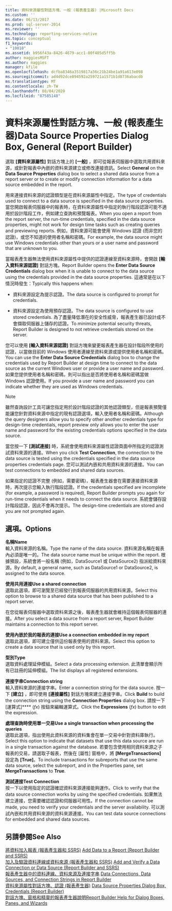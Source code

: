 ```yaml
---
title: 資料來源屬性對話方塊、一般 (報表產生器) |Microsoft Docs
ms.custom: ''
ms.date: 06/13/2017
ms.prod: sql-server-2014
ms.reviewer: ''
ms.technology: reporting-services-native
ms.topic: conceptual
f1_keywords:
- "10018"
ms.assetid: b956f43a-8426-4679-acc1-00f405d5ff5b
author: maggiesMSFT
ms.author: maggies
manager: kfile
ms.openlocfilehash: dcfba8346a3519817a36c21b24be1a91a613e098
ms.sourcegitcommit: ad4d92dce894592a259721a1571b1d8736abacdb
ms.translationtype: MT
ms.contentlocale: zh-TW
ms.lasthandoff: 08/04/2020
ms.locfileid: "87585148"
---
```

# <a name="data-source-properties-dialog-box-general-report-builder"></a><span data-ttu-id="948e6-102">資料來源屬性對話方塊、一般 (報表產生器)</span><span class="sxs-lookup"><span data-stu-id="948e6-102">Data Source Properties Dialog Box, General (Report Builder)</span></span>
  <span data-ttu-id="948e6-103">選取 **[資料來源屬性]** 對話方塊上的 **[一般]** ，即可從報表伺服器中選取共用資料來源，或針對報表中內嵌的資料來源建立或修改連接資訊。</span><span class="sxs-lookup"><span data-stu-id="948e6-103">Select **General** on the **Data Source Properties** dialog box to select a shared data source from a report server or to create or modify connection information for a data source embedded in the report.</span></span>  
  
 <span data-ttu-id="948e6-104">用來連接資料來源的認證類型是在資料來源屬性中指定。</span><span class="sxs-lookup"><span data-stu-id="948e6-104">The type of credentials used to connect to a data source is specified in the data source properties.</span></span> <span data-ttu-id="948e6-105">當您開啟報表伺服器中的報表時，在資料來源屬性中指定的執行階段認證可能不適用於設計階段工作，例如建立查詢和預覽報表。</span><span class="sxs-lookup"><span data-stu-id="948e6-105">When you open a report from the report server, the run-time credentials, specified in the data source properties, might not work for design time tasks such as creating queries and previewing reports.</span></span> <span data-ttu-id="948e6-106">例如，資料來源可能會使用 Windows 認證 (而非您的認證)，或您不知道的使用者名稱和密碼。</span><span class="sxs-lookup"><span data-stu-id="948e6-106">For example, the data source might use Windows credentials other than yours or a user name and password that are unknown to you.</span></span>  
  
 <span data-ttu-id="948e6-107">當報表產生器無法使用資料來源屬性中提供的認證連線至資料來源時，會開啟 **[輸入資料來源認證]** 對話方塊。</span><span class="sxs-lookup"><span data-stu-id="948e6-107">Report Builder opens the **Enter Data Source Credentials** dialog box when it is unable to connect to the data source using the credentials provided in the data source properties.</span></span> <span data-ttu-id="948e6-108">這通常是在以下情況時發生：</span><span class="sxs-lookup"><span data-stu-id="948e6-108">Typically this happens when:</span></span>  
  
-   <span data-ttu-id="948e6-109">資料來源設定為提示認證。</span><span class="sxs-lookup"><span data-stu-id="948e6-109">The data source is configured to prompt for credentials.</span></span>  
  
-   <span data-ttu-id="948e6-110">資料來源設定為使用預存認證。</span><span class="sxs-lookup"><span data-stu-id="948e6-110">The data source is configured to use stored credentials.</span></span>  <span data-ttu-id="948e6-111">為了盡量降低潛在的安全性威脅，報表產生器已設計成不會擷取伺服器上儲存的認證。</span><span class="sxs-lookup"><span data-stu-id="948e6-111">To minimize potential security threats, Report Builder is designed to not retrieve credentials stored on the server.</span></span>  
  
 <span data-ttu-id="948e6-112">您可以使用 **[輸入資料來源認證]** 對話方塊來變更報表產生器在設計階段所使用的認證，以當做目前的 Windows 使用者連線至資料來源或提供使用者名稱和密碼。</span><span class="sxs-lookup"><span data-stu-id="948e6-112">You can use the **Enter Data Source Credentials** dialog box to change the credentials used by Report Builder at design time to connect to the data source as the current Windows user or provide a user name and password.</span></span> <span data-ttu-id="948e6-113">如果您提供使用者名稱和密碼，則可以指出是否將使用者名稱和密碼當做 Windows 認證使用。</span><span class="sxs-lookup"><span data-stu-id="948e6-113">If you provide a user name and password you can indicate whether they are used as Windows credentials.</span></span>  
  
> [!NOTE]  
>  <span data-ttu-id="948e6-114">雖然查詢設計工具可讓您指定用於設計階段認證的其他認證類型，但是報表預覽僅能讓您針對資料來源中指定的現有認證選項，輸入使用者名稱和密碼。</span><span class="sxs-lookup"><span data-stu-id="948e6-114">Although the query designers allow you to specify other another credentials type for design-time credentials, report preview only allows you to enter the user name and password for the existing credentials options specified in the data source.</span></span>  
  
 <span data-ttu-id="948e6-115">當您按一下 **[測試連接]** 時，系統會使用資料來源屬性認證頁面中所指定的認證測試資料來源的連接。</span><span class="sxs-lookup"><span data-stu-id="948e6-115">When you click **Test Connection**, the connection to the data source is tested using the credentials specified in the data source properties credentials page.</span></span> <span data-ttu-id="948e6-116">您可以測試內嵌和共用資料來源的連接。</span><span class="sxs-lookup"><span data-stu-id="948e6-116">You can test connections to embedded and shared data sources.</span></span>  
  
 <span data-ttu-id="948e6-117">如果指定的認證不完整 (例如，需要密碼)，報表產生器會在需要連接資料來源時，再次提示您輸入執行階段認證。</span><span class="sxs-lookup"><span data-stu-id="948e6-117">If the credentials specified are incomplete (for example, a password is required), Report Builder prompts you again for run-time credentials when it needs to connect the data source.</span></span> <span data-ttu-id="948e6-118">系統會儲存設計階段認證，因此不會再次提示。</span><span class="sxs-lookup"><span data-stu-id="948e6-118">The design-time credentials are stored and you are not prompted again.</span></span>  
  
## <a name="options"></a><span data-ttu-id="948e6-119">選項。</span><span class="sxs-lookup"><span data-stu-id="948e6-119">Options</span></span>  
 <span data-ttu-id="948e6-120">**名稱**</span><span class="sxs-lookup"><span data-stu-id="948e6-120">**Name**</span></span>  
 <span data-ttu-id="948e6-121">輸入資料來源的名稱。</span><span class="sxs-lookup"><span data-stu-id="948e6-121">Type the name of the data source.</span></span> <span data-ttu-id="948e6-122">資料來源名稱在報表內必須是唯一的。</span><span class="sxs-lookup"><span data-stu-id="948e6-122">The data source name must be unique within the report.</span></span> <span data-ttu-id="948e6-123">根據預設，系統會將一般名稱 (例如，DataSource1 或 DataSource2) 指派給資料來源。</span><span class="sxs-lookup"><span data-stu-id="948e6-123">By default, a general name, such as DataSource1 or DataSource2, is assigned to the data source.</span></span>  
  
 <span data-ttu-id="948e6-124">**使用共用連接**</span><span class="sxs-lookup"><span data-stu-id="948e6-124">**Use a shared connection**</span></span>  
 <span data-ttu-id="948e6-125">選取此選項，即可瀏覽至已經發行到報表伺服器的共用資料來源。</span><span class="sxs-lookup"><span data-stu-id="948e6-125">Select this option to browse to a shared data source that has been published to a report server.</span></span>  
  
 <span data-ttu-id="948e6-126">在您從報表伺服器中選取資料來源之後，報表產生器就會維持這個報表伺服器的連接。</span><span class="sxs-lookup"><span data-stu-id="948e6-126">After you select a data source from a report server, Report Builder maintains a connection to this report server.</span></span>  
  
 <span data-ttu-id="948e6-127">**使用內嵌於我的報表的連接**</span><span class="sxs-lookup"><span data-stu-id="948e6-127">**Use a connection embedded in my report**</span></span>  
 <span data-ttu-id="948e6-128">選取此選項，即可建立僅供這份報表使用的資料來源。</span><span class="sxs-lookup"><span data-stu-id="948e6-128">Select this option to create a data source that is used only by this report.</span></span>  
  
 <span data-ttu-id="948e6-129">**型別**</span><span class="sxs-lookup"><span data-stu-id="948e6-129">**Type**</span></span>  
 <span data-ttu-id="948e6-130">選取資料處理延伸模組。</span><span class="sxs-lookup"><span data-stu-id="948e6-130">Select a data processing extension.</span></span> <span data-ttu-id="948e6-131">此清單會顯示所有已註冊的延伸模組。</span><span class="sxs-lookup"><span data-stu-id="948e6-131">The list displays all registered extensions.</span></span>  
  
 <span data-ttu-id="948e6-132">**連接字串**</span><span class="sxs-lookup"><span data-stu-id="948e6-132">**Connection string**</span></span>  
 <span data-ttu-id="948e6-133">輸入資料來源的連接字串。</span><span class="sxs-lookup"><span data-stu-id="948e6-133">Enter a connection string for the data source.</span></span> <span data-ttu-id="948e6-134">按一下 **[建立]** ，即可使用 **[連接屬性]** 對話方塊來建立連接字串。</span><span class="sxs-lookup"><span data-stu-id="948e6-134">Click **Build** to build the connection string using the **Connection Properties** dialog box.</span></span> <span data-ttu-id="948e6-135">請按一下 [運算式]\*\*\*\* (*fx*) 按鈕來編輯運算式。</span><span class="sxs-lookup"><span data-stu-id="948e6-135">Click the **Expressions** (*fx*) button to edit the expression.</span></span>  
  
 <span data-ttu-id="948e6-136">**處理查詢時使用單一交易**</span><span class="sxs-lookup"><span data-stu-id="948e6-136">**Use a single transaction when processing the queries**</span></span>  
 <span data-ttu-id="948e6-137">選取此選項，指出使用此資料來源的資料集會在單一交易中針對資料庫執行。</span><span class="sxs-lookup"><span data-stu-id="948e6-137">Select this option to indicate that datasets that use this data source are run in a single transaction against the database.</span></span> <span data-ttu-id="948e6-138">若要包含使用相同資料來源之子報表的交易，請選取子報表，然後在 [屬性] 窗格中，將 **[MergeTransactions]** 設定為 **[True]**。</span><span class="sxs-lookup"><span data-stu-id="948e6-138">To include transactions for subreports that use the same data source, select the subreport, and in the Properties pane, set **MergeTransactions** to **True**.</span></span>  
  
 <span data-ttu-id="948e6-139">**測試連接**</span><span class="sxs-lookup"><span data-stu-id="948e6-139">**Test Connection**</span></span>  
 <span data-ttu-id="948e6-140">按一下以使用指定的認證確認資料來源連接能夠運作。</span><span class="sxs-lookup"><span data-stu-id="948e6-140">Click to verify that the data source connection works by using the specified credentials.</span></span> <span data-ttu-id="948e6-141">如果無法建立連接，您需要確認認證和伺服器可用性。</span><span class="sxs-lookup"><span data-stu-id="948e6-141">If the connection cannot be made, you need to verify your credentials and the server availability.</span></span> <span data-ttu-id="948e6-142">可以測試內嵌和共用資料來源的資料來源連接。</span><span class="sxs-lookup"><span data-stu-id="948e6-142">You can test data source connections for embedded and shared data sources.</span></span>  
  
## <a name="see-also"></a><span data-ttu-id="948e6-143">另請參閱</span><span class="sxs-lookup"><span data-stu-id="948e6-143">See Also</span></span>  
 <span data-ttu-id="948e6-144">[將資料加入報表 &#40;報表產生器和 SSRS&#41;](report-data/report-datasets-ssrs.md) </span><span class="sxs-lookup"><span data-stu-id="948e6-144">[Add Data to a Report &#40;Report Builder and SSRS&#41;](report-data/report-datasets-ssrs.md) </span></span>  
 <span data-ttu-id="948e6-145">[加入及驗證資料連線或資料來源 &#40;報表產生器和 SSRS&#41;](report-data/add-and-verify-a-data-connection-report-builder-and-ssrs.md) </span><span class="sxs-lookup"><span data-stu-id="948e6-145">[Add and Verify a Data Connection or Data Source &#40;Report Builder and SSRS&#41;](report-data/add-and-verify-a-data-connection-report-builder-and-ssrs.md) </span></span>  
 <span data-ttu-id="948e6-146">[報表產生器中的資料連線、資料來源及連接字串](../../2014/reporting-services/data-connections-data-sources-and-connection-strings-in-report-builder.md) </span><span class="sxs-lookup"><span data-stu-id="948e6-146">[Data Connections, Data Sources, and Connection Strings in Report Builder](../../2014/reporting-services/data-connections-data-sources-and-connection-strings-in-report-builder.md) </span></span>  
 <span data-ttu-id="948e6-147">[資料來源屬性對話方塊、認證 &#40;報表產生器&#41;](../../2014/reporting-services/data-source-properties-dialog-box-credentials-report-builder.md) </span><span class="sxs-lookup"><span data-stu-id="948e6-147">[Data Source Properties Dialog Box, Credentials &#40;Report Builder&#41;](../../2014/reporting-services/data-source-properties-dialog-box-credentials-report-builder.md) </span></span>  
 [<span data-ttu-id="948e6-148">對話方塊、窗格和精靈的報表產生器說明</span><span class="sxs-lookup"><span data-stu-id="948e6-148">Report Builder Help for Dialog Boxes, Panes, and Wizards</span></span>](../../2014/reporting-services/report-builder-help-for-dialog-boxes-panes-and-wizards.md)  
  
  
